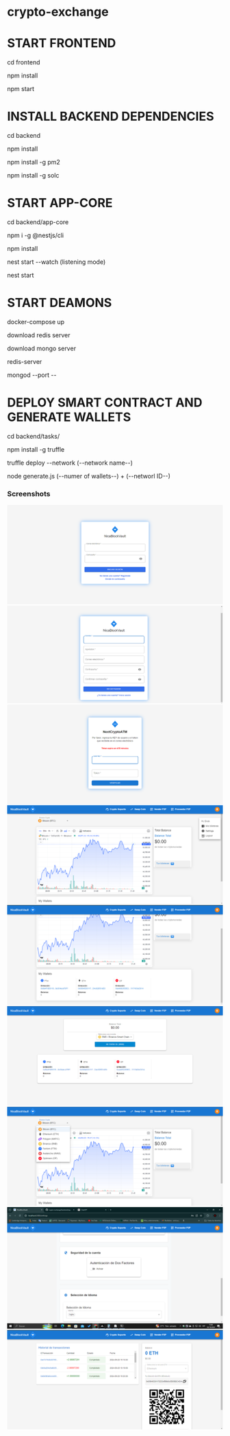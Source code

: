 # crypto-exchange

# START FRONTEND 
cd frontend 

npm install

npm start

# INSTALL BACKEND DEPENDENCIES
cd backend 

npm install 

npm install -g pm2 

npm install -g solc 


# START APP-CORE 
cd backend/app-core

 npm i -g @nestjs/cli

 npm install

 nest start --watch (listening mode)

 nest start

 # START DEAMONS 
 docker-compose up 

 download redis server 

 download mongo server 

 redis-server 

 mongod --port --

# DEPLOY SMART CONTRACT AND GENERATE WALLETS
cd backend/tasks/

npm install -g truffle

truffle deploy --network (--network name--)

node generate.js (--numer of wallets--) + (--networl ID--)


### Screenshots

![Login](frontend/src/assets/screenshots/Login.png)
![Register](frontend/src/assets/screenshots/Register.png)
![2FA](frontend/src/assets/screenshots/2FA.png)
![Home](frontend/src/assets/screenshots/Home.png)
![Wallet](frontend/src/assets/screenshots/Wallet.png)
![Wallets](frontend/src/assets/screenshots/Wallets.png)
![Home (2)](frontend/src/assets/screenshots/Home%20(2).png)
![Settings](frontend/src/assets/screenshots/Settings.png)
![Transa](frontend/src/assets/screenshots/Transa.png)


